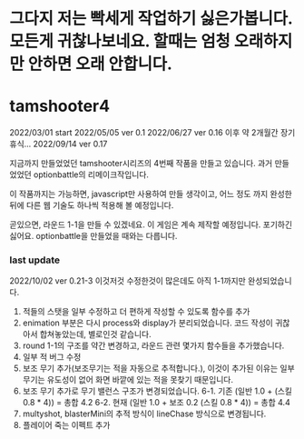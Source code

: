 # 그다지 저는 빡세게 작업하기 싫은가봅니다. 모든게 귀찮나보네요. 할때는 엄청 오래하지만 안하면 오래 안합니다.

# tamshooter4
2022/03/01 start
2022/05/05 ver 0.1
2022/06/27 ver 0.16 이후 약 2개월간 장기 휴식...
2022/09/14 ver 0.17

지금까지 만들었었던 tamshooter시리즈의 4번째 작품을 만들고 있습니다.
과거 만들었었던 optionbattle의 리메이크작입니다.

이 작품까지는 가능하면, javascript만 사용하여 만들 생각이고, 어느 정도 까지 완성한 뒤에 다른 웹 기술도 하나씩 적용해 볼 예정입니다.

곧있으면, 라운드 1-1을 만들 수 있겠네요. 이 게임은 계속 제작할 예정입니다. 포기하긴 싫어요. optionbattle을 만들었을 때와는 다릅니다.

### last update
2022/10/02 ver 0.21-3
이것저것 수정한것이 많은데도 아직 1-1까지만 완성되었습니다.

1. 적들의 스탯을 일부 수정하고 더 편하게 작성할 수 있도록 함수를 추가
2. enimation 부분은 다시 process와 display가 분리되었습니다. 코드 작성이 귀찮아서 합쳐놓았는데, 별로인것 같습니다.
3. round 1-1의 구조를 약간 변경하고, 라운드 관련 몇가지 함수들을 추가했습니다.
4. 일부 적 버그 수정
5. 보조 무기 추가(보조무기는 적을 자동으로 추적합니다.), 이것이 추가된 이유는 일부 무기는 유도성이 없어 화면 바깥에 있는 적을 못찾기 때문입니다.
6. 보조 무기 추가로 무기 밸런스 구조가 변경되었습니다.
6-1. 기존 (일반 1.0 + (스킬 0.8 * 4)) = 총합 4.2
6-2. 현재 (일반 1.0 + 보조 0.2 (스킬 0.8 * 4)) = 총합 4.4
7. multyshot, blasterMini의 추적 방식이 lineChase 방식으로 변경됩니다.
8. 플레이어 죽는 이펙트 추가